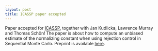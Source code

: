 ```yaml
---
layout: post
title: ICASSP paper accepted
---
```

Paper accepted for [ICASSP](https://2020.ieeeicassp.org/), together with Jan Kudlicka, Lawrence Murray and Thomas Schön! The paper is about how to compute an unbiased estimate of the normalizing constant when using rejection control in Sequential Monte Carlo. Preprint is available [here](https://arxiv.org/abs/1910.09527). 